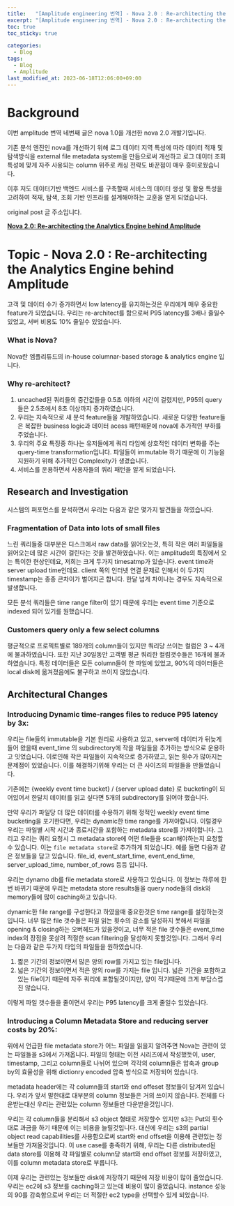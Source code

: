 ```yaml
---
title:   "[Amplitude engineering 번역] - Nova 2.0 : Re-architecting the Analytics Engine behind Amplitude"
excerpt: "[Amplitude engineering 번역] - Nova 2.0 : Re-architecting the Analytics Engine behind Amplitude"
toc: true
toc_sticky: true

categories:
  - Blog
tags:
  - Blog
  - Amplitude
last_modified_at: 2023-06-18T12:06:00+09:00
---
```


# Background

이번 amplitude 번역 네번째 글은 nova 1.0을 개선한 nova 2.0 개발기입니다.


기존 분석 엔진인 nova를 개선하기 위해 로그 데이터 지역 특성에 따라 데이터 적재 및 탐색방식을 external file metadata system을 만듬으로써 개선하고 로그 데이터 조회 특성에 맞게 자주 사용되는 column 위주로 캐싱 전략도 바꾼점이 매우 흥미로웠습니다. 

이후 저도 데이터기반 백엔드 서비스를 구축할때 서비스의 데이터 생성 및 활용 특성을 고려하여 적재, 탐색, 조회 기반 인프라를 설계해야하는 교훈을 얻게 되었습니다.

original post 글 주소입니다.

**[Nova 2.0: Re-architecting the Analytics Engine behind Amplitude](https://amplitude.engineering/nova-2-0-re-architecting-the-analytics-engine-behind-amplitude-55568420dce7)**

# Topic - Nova 2.0 : Re-architecting the Analytics Engine behind Amplitude

고객 및 데이터 수가 증가하면서 low latency를 유지하는것은 우리에게 매우 중요한 feature가 되었습니다.
우리는 re-architect를 함으로써 P95 latency를 3배나 줄일수 있었고, 서버 비용도 10% 줄일수 있었습니다.

### What is Nova?

Nova란 엠플리튜드의 in-house columnar-based storage & analytics engine 입니다. 

### Why re-architect?

1. uncached된 쿼리들의 중간값들을 0.5초 이하의 시간이 걸렸지만, P95의 query들은 2.5초에서 8초 이상까지 증가하였습니다.
2. 우리는 지속적으로 새 분석 feature들을 개발하였습니다. 새로운 다양한 feature들은 복잡한 business logic과 데이터 acess 패턴때문에 nova에 추가적인 부하를 주었습니다.
3. 우리의 주요 특징중 하나는 유저들에게 쿼리 타임에 상호적인 데이터 변화를 주는 query-time transformation입니다. 파일들이 immutable 하기 때문에 이 기능을 지원하기 위해 추가적인 Complexity가 생겼습니다.
4. 서비스를 운용하면서 사용자들의 쿼리 패턴을 알게 되었습니다.

## Research and Investigation

시스템의 퍼포먼스를 분석하면서 우리는 다음과 같은 몇가지 발견들을 하였습니다.

### Fragmentation of Data into lots of small files

느린 쿼리들중 대부분은 디스크에서 raw data를 읽어오는것, 특히 작은 여러 파일들을 읽어오는데 많은 시간이 걸린다는 것을 발견하였습니다. 이는 amplitude의 특징에서 오는 특이한 현상인데요, 저희는 크게 두가지 timesatmp가 있습니다. event time과 server upload time인데요. client 쪽의 인터넷 연결 문제로 인해서 이 두가지 timestamp는 종종 큰차이가 벌어지곤 합니다. 한달 넘게 차이나는 경우도 지속적으로 발생합니다.

모든 분석 쿼리들은 time range filter이 있기 때문에 우리는 event time 기준으로 indexed 되어 있기를 원했습니다.

### Customers query only a few select columns

평균적으로 프로젝트별로 189개의 column들이 있지만 쿼리당 쓰이는 컬럼은 3 ~ 4개에 불과하였습니다. 또한 지난 30일동안 고객별 평균 쿼리한 컬럼갯수들은 16개에 불과하였습니다. 특정 데이터들은 모든 column들이 한 파일에 있었고, 90%의 데이터들은 local disk에 옮겨졌음에도 불구하고 쓰이지 않았습니다.

## Architectural Changes

### Introducing Dynamic time-ranges files to reduce P95 latency by 3x:

우리는 file들의 immutable을 기본 원리로 사용하고 있고, server에 데이터가 뒤늦게 들어 왔을때 event_time 의 subdirectory에 작을 파일들을 추가하는 방식으로 운용하고 잇었습니다. 이로인해 작은 파일들이 지속적으로 증가하였고, 읽는 횟수가 많아지는 문제점이 있었습니다. 이를 해결하기위해 우리는 더 큰 사이즈의 파일들을 만들었습니다.

기존에는 {weekly event time bucket} / {server upload date} 로 bucketing이 되어있어서 한달치 데이터를 읽고 싶다면 5개의 subdirectory를 읽어야 했습니다.

만약 우리가 파일당 더 많은 데이터를 수용하기 위해 정적인 weekly event time bucketing을 포기한다면, 우리는 dynamic한 time range를 가져야합니다. 이럴경우 우리는 파일별 시작 시간과 종료시간을 포함하는 metadata store를 가져야합니다. 그리고 우리는 쿼리 요청시 그 metadata store에 어떤 file들을 scan해야하는지 요청할수 있습니다. 이는 `file metadata store`로 추가하게 되었습니다. 예를 들면 다음과 같은 정보들을 담고 있습니다. file_id, event_start_time, event_end_time, server_upload_time, number_of_rows 등등 입니다.

우리는 dynamo db를 file metadata store로 사용하고 있습니다. 이 정보는 하루에 한번 바뀌기 때문에 우리는 metadata store results들을 query node들의 disk와 memory들에 많이 caching하고 있습니다.

dynamic한 file range를 구성한다고 하였을때 중요한것은 time range를 설정하는것입니다. 너무 많은 file 갯수들은 파일 읽는 횟수의 감소를 달성하지 못해서 파일을 opening & closing하는 오버헤드가 있을것이고, 너무 적은 file 갯수들은 event_time index의 장점을 못살려 적절한 scan filtering을 달성하지 못할것입니다. 그래서 우리는 다음과 같은 두가지 타입의 파일들을 원하였습니다.

1. 짧은 기간의 정보이면서 많은 양의 row를 가지고 있는 file입니다.
2. 넓은 기간의 정보이면서 적은 양의 row를 가지는 file 입니다. 넓은 기간을 포함하고 있는 file이기 때문에 자주 쿼리에 포함될것이지만, 양이 적기때문에 크게 부담스럽진 않습니다.

이렇게 파일 갯수들을 줄이면서 우리는 P95 latency를 크게 줄일수 있었습니다.

### Introducing a Column Metadata Store and reducing server costs by 20%:

위에서 언급한 file metadata store가 어느 파일을 읽을지 알려주면 Nova는 관련이 있는 파일들을 s3에서 가져옵니다. 파일의 형태는 이전 시리즈에서 작성했듯이, user, timestamp, 그리고 column들로 나뉘어 있으며 각각의 column들은 압축과 group by의 효율성을 위해 dictionry encoded 압축 방식으로 저장되어 있습니다.

metadata header에는 각 column들의 start와 end offeset 정보들이 담겨져 있습니다. 우리가 앞서 말한대로 대부분의 column 정보들은 거의 쓰이지 않습니다. 전체를 다운받는대신 우리는 관련있는 column 정보들만 다운받을것입니다. 

우리는 각 column들을 분리해서 s3 object 형태로 저장할수 있지만 s3는 Put의 횟수대로 과금을 하기 때문에 이는 비용을 늘릴것입니다. 대신에 우리는 s3의 partial object read capabilities를 사용함으로써 start와 end offset을 이용해 관련있는 정보들만 가져올것입니다. 이 use case를 충족하기 위해, 우리는 다른 distributed된 data store를 이용해 각 파일별로 column당 start와 end offset 정보를 저장하였고, 이를 column metadata store로 부릅니다. 

이제 우리는 관련있는 정보들만 disk에 저장하기 때문에 저장 비용이 많이 줄었습니다. 우리는 ec2에 s3 정보를 caching하고 있는데 비용이 많이 줄었습니다. instance 성능의 90를 감축함으로써 우리는 더 적절한 ec2 type을 선택할수 있게 되었습니다.